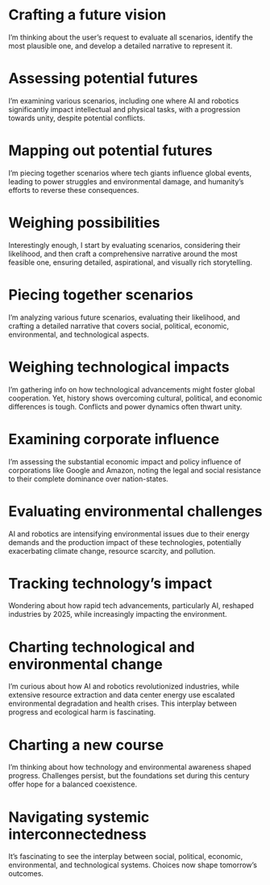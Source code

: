 # Crafting a future vision
I’m thinking about the user’s request to evaluate all scenarios, identify the most plausible one, and develop a detailed narrative to represent it.

# Assessing potential futures
I’m examining various scenarios, including one where AI and robotics significantly impact intellectual and physical tasks, with a progression towards unity, despite potential conflicts.

# Mapping out potential futures
I’m piecing together scenarios where tech giants influence global events, leading to power struggles and environmental damage, and humanity’s efforts to reverse these consequences.

# Weighing possibilities
Interestingly enough, I start by evaluating scenarios, considering their likelihood, and then craft a comprehensive narrative around the most feasible one, ensuring detailed, aspirational, and visually rich storytelling.

# Piecing together scenarios
I’m analyzing various future scenarios, evaluating their likelihood, and crafting a detailed narrative that covers social, political, economic, environmental, and technological aspects.

# Weighing technological impacts
I’m gathering info on how technological advancements might foster global cooperation. Yet, history shows overcoming cultural, political, and economic differences is tough. Conflicts and power dynamics often thwart unity.

# Examining corporate influence
I’m assessing the substantial economic impact and policy influence of corporations like Google and Amazon, noting the legal and social resistance to their complete dominance over nation-states.

# Evaluating environmental challenges
AI and robotics are intensifying environmental issues due to their energy demands and the production impact of these technologies, potentially exacerbating climate change, resource scarcity, and pollution.

# Tracking technology’s impact
Wondering about how rapid tech advancements, particularly AI, reshaped industries by 2025, while increasingly impacting the environment.

# Charting technological and environmental change
I’m curious about how AI and robotics revolutionized industries, while extensive resource extraction and data center energy use escalated environmental degradation and health crises. This interplay between progress and ecological harm is fascinating.

# Charting a new course
I’m thinking about how technology and environmental awareness shaped progress. Challenges persist, but the foundations set during this century offer hope for a balanced coexistence.

# Navigating systemic interconnectedness
It’s fascinating to see the interplay between social, political, economic, environmental, and technological systems. Choices now shape tomorrow’s outcomes.